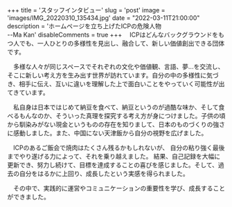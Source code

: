 +++
title = 'スタッフインタビュー'
slug = 'post'
image = 'images/IMG_20220310_135434.jpg'
date = "2022-03-11T21:00:00"
description = 'ホームページを立ち上げたICPの危険人物  
--Ma Kan'
disableComments = true
+++
　ICPはどんなバックグラウンドをもつ人でも、一人ひとりの多様性を見出し、融合して、新しい価値創出できる団体です。

　多様な人々が同じスペースでそれぞれの文化や価値観、言語、夢...を交流し、そこに新しい考え方を生み出す世界が訪れています。自分の中の多様性に気づき、相手に伝え、互いに違いを理解した上で面白いことをやっていく可能性が出てきています。

　私自身は日本ではじめて納豆を食べて、納豆というのが過酷な味か、そして食べるもんなのか、そういった真理を探究する考え方が身につけました。子供の頃から馴染みがない現金というものの存在を知りまして、日本のものづくりの強さに感動しました。また、中国にない天津飯から自分の視野を広げました。

　ICPのあるご飯会で焼肉はたくさん残るかもしれないが、 自分の粘り強く最後までやり遂げる力によって、それを乗り越えました。 
結果、自己記録を大幅に更新でき、努力し続けて、目標を達成することの喜びを感じました。そして、過去の自分をはるかに上回り、成長したという実感を得られました。

　その中で、実践的に運営やコミュニケーションの重要性を学び、成長することができました。